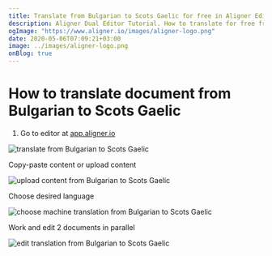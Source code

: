 ```yaml
---
title: Translate from Bulgarian to Scots Gaelic for free in Aligner Editor
description: Aligner Dual Editor Tutorial. How to translate for free from Bulgarian to Scots Gaelic. Aligner is multilingual document management platform. 
ogImage: "https://www.aligner.io/images/aligner-logo.png"
date: 2020-05-06T07:09:21+03:00
image: ../images/aligner-logo.png
onBlog: true
---
```


# How to translate document from Bulgarian to Scots Gaelic

1. Go to editor at [app.aligner.io](https://app.aligner.io "Aligner App web page")

![translate from Bulgarian to Scots Gaelic](../aligner-blank-editor.png "translate from Bulgarian to Scots Gaelic")

Copy-paste content or upload content

![upload content from Bulgarian to Scots Gaelic](../aligner-uploaded-document.png "upload content from Bulgarian to Scots Gaelic")

Choose desired language

![choose machine translation from Bulgarian to Scots Gaelic](../aligner-language-dropdown.png "choose machine translation from Bulgarian to Scots Gaelic")

Work and edit 2 documents in parallel

![edit translation from Bulgarian to Scots Gaelic](../aligner-double-sitded-editor.png "edit translation from Bulgarian to Scots Gaelic")

